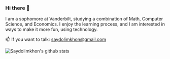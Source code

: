 ### Hi there 👋

I am a sophomore at Vanderbilt, studying a combination of Math, Computer Science, and Economics. I enjoy the learning process, and I am interested in ways to make it more fun, using technology.

📫 If you want to talk: saydolimkhon@gmail.com 

![Saydolimkhon's github stats](https://github-readme-stats.vercel.app/api?username=saydus&show_icons=true&hide=stars&theme=vue)
